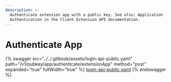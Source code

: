 ```yaml
---
description: >-
  Authenticate extension app with a public key. See also: Application
  Authentication in the Client Extension API documentation.
---
```


# Authenticate App

{% swagger src="../../.gitbook/assets/login-api-public.yaml" path="/v1/pubkey/app/authenticate/extensionApp" method="post" expanded="true" fullWidth="true" %}
[login-api-public.yaml](../../.gitbook/assets/login-api-public.yaml)
{% endswagger %}
